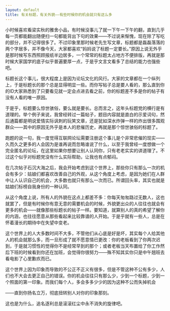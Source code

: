 ```yaml
---
layout: default
title: 有关标题，有关外貌——有些时候你的机会就只有这么多
---
```


小时候喜欢看梁实秋的雅舍小品，有时候没事儿了就一下午一下午的翻，直到几乎每一页都能翻出随便扫一句都能背出下句的效果——不过说来惭愧，现在除了写吃的部分，并不记得很多了。不过印象里那时候老先生写文章，标题都是磊磊落落的两个字居多，并不像今天，大家都喜欢“妈妈说了标题一定要长。”原因上说无外乎是那时候写东西照顾报纸半边居多，一个常常的标题太占地方不便排版，再就是那时候大家国学的底子似乎普遍要厚一点，于是乎文言文看多了总结的能力也强些吧。

标题长这个事儿，很大程度上是因为论坛文化的风行。大家的文章都在一个纵列上，于是标题长的那个总是显得明显一些。而你写帖子总是要人看的，那么直到你的ID大家熟悉到了只要看见就一定会点进去看之前，你的标题差不多是你的帖子有没有人看的唯一原因。

于是乎，标题要么惊世骇俗，要么就是要长。总而言之，这年头标题党的横行是有道理的。举个例子来说，我曾经转过一篇帖子，题目内容就是直白的示爱词句，然后通篇都是明说爱情实际讽刺的玩笑文章，还是犹如深水炸弹一样的炸出很多围观群众——其中的原因无外乎是本人的悲催历史，再就是那个惊世骇俗的标题了。

跑题的说一句，我一度觉得互联网论坛需要注册这个事儿是个非常悲催的现实——久而久之更多的人会因为是谁再说而忽略谁说了什么，以至于我曾经一度想做一个完全匿名的论坛，在这里如果你想要让别人认同你，只有老老实实的讲道理了。不过这个似乎对标题党没有什么实际帮助，让我也有点郁闷。

在几次帖子石沉大海之后，我会开始考虑到这个世界上，那些你只有那么一次的机会有多少：姑娘们都喜欢改善自己的外观，从这个角度上考虑，是因为她们在人群中让人认识自己的机会，大多数也就只有那么一次而已。所谓回头率，其实也就是姑娘们标榜自我身份的一种认同。

从这个角度上说，所有人的外貌在这点上都差不多：你每天匆匆路过无数人，这也就罢了，但是有时候你有意无意的需要机会的时候，外貌更出众的人往往也就会有更多的机会——就像那些标题长的帖子一样。要知道，就算别人的真的希望了解你的内涵，也往往愿意从那些看起来比较靠谱的人开始。于是乎就有一些人，总是在怀着漫长的期待中在失望中变老。

这个世界上的人大多数时间不大多，不管他们从心底是好是坏，其实每个人给其他人的机会就那么多，而一旦形成了就不愿意情已更改：你的老板看到了你两次迟到，于是就习惯性的觉得你不是经常早到的那个；或者老板当天布置给了你工作然后下班的时候看到你还在加班，会觉得你很努力——殊不知其实你只是中午翘班去看电影了心里歉疚而已。

这个世界上因为印象而导致的不公正不正义有很多，但是不管这种不公有多少，人们也不大会去更正自己的错误。你的机会往往只有那么少，少到一个标题，少到一个照面的第一印象。而我们每个人，多会多多少少的因为这种不公而失掉机会

——直到你扬名立万，彻底扭转别人对你的印象那刻。

这也是为什么，追名逐利总是滚滚红尘中永不消失的旋律吧。